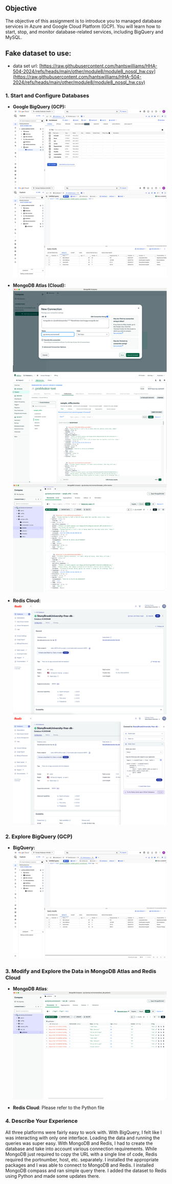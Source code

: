 ## Objective
The objective of this assignment is to introduce you to managed database services in Azure and Google Cloud Platform (GCP). You will learn how to start, stop, and monitor database-related services, including BigQuery and MySQL.

## Fake dataset to use: 

- data set url: [https://raw.githubusercontent.com/hantswilliams/HHA-504-2024/refs/heads/main/other/module8/module8_nosql_hw.csv](https://raw.githubusercontent.com/hantswilliams/HHA-504-2024/refs/heads/main/other/module8/module8_nosql_hw.csv)


### 1. Start and Configure Databases
- **Google BigQuery (GCP):**
    ![alt text](img/BQ1.png)
    ![alt text](img/BQ2.png)

- **MongoDB Atlas (Cloud):**
    ![alt text](img/mongo1.png)
    ![alt text](img/mongo2.png)
    ![alt text](img/mongo3.png)

- **Redis Cloud:**
    ![alt text](img/Redis1.png)
    ![alt text](img/Redis2.png)

### 2. Explore BigQuery (GCP)
- **BigQuery:**
    ![alt text](img/ExploreBQ.png)


### 3. Modify and Explore the Data in MongoDB Atlas and Redis Cloud
- **MongoDB Atlas**:
    ![alt text](img/ExploreMongo.png)

- **Redis Cloud**:
    Please refer to the Python file


### 4. Describe Your Experience

  All three platforms were fairly easy to work with. With BigQuery, I felt like I was interacting with only one interface. Loading the data and running the queries was super easy. With MongoDB and Redis, I had to create the database and take into account various connection requirements. While MongoDB just required to copy the URL with a single line of code, Redis required the portnumber, host, etc. separately. I installed the appropriate packages and I was able to connect to MongoDB and Redis. I installed MongoDB compass and ran simple query there. I added the dataset to Redis using Python and made some updates there. 

